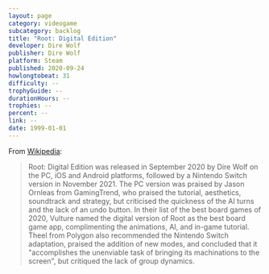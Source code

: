 ```yaml
---
layout: page
category: videogame
subcategory: backlog
title: "Root: Digital Edition"
developer: Dire Wolf
publisher: Dire Wolf
platform: Steam
published: 2020-09-24
howlongtobeat: 31
difficulty: --
trophyGuide: --
durationHours: --
trophies: --
percent: --
link: --
date: 1999-01-01
---
```


From [Wikipedia](https://en.wikipedia.org/wiki/Root_(board_game)#Digital_edition):

> Root: Digital Edition was released in September 2020 by Dire Wolf on the PC, iOS and Android platforms, followed by a Nintendo Switch version in November 2021. The PC version was praised by Jason Ornleas from GamingTrend, who praised the tutorial, aesthetics, soundtrack and strategy, but criticised the quickness of the AI turns and the lack of an undo button. In their list of the best board games of 2020, Vulture named the digital version of Root as the best board game app, complimenting the animations, AI, and in-game tutorial. Theel from Polygon also recommended the Nintendo Switch adaptation, praised the addition of new modes, and concluded that it "accomplishes the unenviable task of bringing its machinations to the screen", but critiqued the lack of group dynamics.
